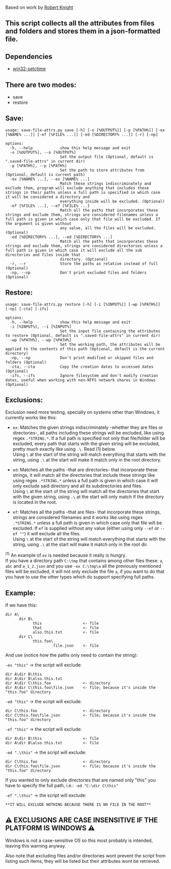 Based on work by [Robert Knight][1]

## This script collects all the attributes from files and folders and stores them in a json-formatted file.

Dependencies
-------------------------
- [win32-setctime](https://github.com/Delgan/win32-setctime)

There are two modes:
-------------------------
- save
- restore


Save: 
-------------------------
```
usage: save-file-attrs.py save [-h] [-o [%OUTPUT%]] [-p [%PATH%]] [-ex [%NAME% ...]] [-ef [%FILE% ...]] [-ed [%DIRECTORY% ...]] [-r] [-np]

options:
  -h, --help            show this help message and exit
  -o [%OUTPUT%], --o [%OUTPUT%]
                        Set the output file (Optional, default is ".saved-file-attrs" in current dir)
  -p [%PATH%], --p [%PATH%]
                        Set the path to store attributes from (Optional, default is current path)
  -ex [%NAME% ...], --ex [%NAME% ...]
                        Match these strings indiscriminately and exclude them, program will exclude anything that includes these strings in their paths unless a full path is specified in which case it will be considered a directory and
                        everything inside will be excluded. (Optional)
  -ef [%FILE% ...], --ef [%FILE% ...]
                        Match all the paths that incorporates these strings and exclude them, strings are considered filenames unless a full path is given in which case only that file will be excluded. If the argument is given without
                        any value, all the files will be excluded. (Optional)
  -ed [%DIRECTORY% ...], --ed [%DIRECTORY% ...]
                        Match all the paths that incorporates these strings and exclude them, strings are considered directories unless a full path is given in which case it will exclude all the sub directories and files inside that
                        directory. (Optional)
  -r, --r               Store the paths as relative instead of full (Optional)
  -np, --np             Don't print excluded files and folders (Optional)
```

Restore:
-------------------------
```
usage: save-file-attrs.py restore [-h] [-i [%INPUT%]] [-wp [%PATH%]] [-np] [-cta] [-ifs]

options:
  -h, --help            show this help message and exit
  -i [%INPUT%], --i [%INPUT%]
                        Set the input file containing the attributes to restore (Optional, default is ".saved-file-attrs" in current dir)
  -wp [%PATH%], --wp [%PATH%]
                        Set the working path, the attributes will be applied to the contents of this path (Optional, default is the current directory)
  -np, --np             Don't print modified or skipped files and folders (Optional)
  -cta, --cta           Copy the creation dates to accessed dates (Optional)
  -ifs, --ifs           Ignore filesystem and don't modify creation dates, useful when working with non-NTFS network shares in Windows (Optional)
```

Exclusions:
-------------------------
Exclusion need more testing, specially on systems other than Windows, it currently works like this:

- `ex`: Matches the given strings indiscriminately -whether they are files or directories-, all paths including these strings will be excluded, like using regex `.*STRING.*`. If a full path is specified not only that file/folder will be excluded, every path that starts with the given string will be excluded, pretty much exactly like using `.\`. Read (1) below.  
Using `\` at the start of the string will match everything that starts with the string, using `.\` at the start will make it match only in the root directory.  

- `ed`: Matches all the paths -that are directories- that incorporate these strings, it will match all the directories that include these strings like using regex `.*STRING.*` unless a full path is given in which case it will only exclude said directory and all its subdirectories and files.  
Using `\` at the start of the string will match all the directories that start with the given string, using `.\` at the start will only match if the directory is located in the root.  

- `ef`: Matches all the paths -that are files- that incorporate these strings, strings are considered filenames and it works like using regex `.*STRING.*` unless a full path is given in which case only that file will be excluded. If `ef` is supplied without any value (either using only `--ef` or `--ef ""`) it will exclude all the files.  
Using `\` at the start of the string will match everything that starts with the string, using `.\` at the start will make it match only in the root dir.

<sup>(1)</sup> An example of `ex` is needed because it really is hungry.  
If you have a directory path `C:\tmp` that contains among other files these: `a`, `abc` and `a_1_2.json` and you use `-ex C:\tmp\a` all the previously mentioned files will be excluded, it will not only exclude the file `a`, if you want to do that you have to use the other types which do support specifying full paths.



Example:
-------------------------

If we have this:

```
dir A\
      dir B\
            this                  <- file
            that                  <- file
            also.this.txt         <- file
      dir C\
            this.foo\
                     file.json    <- file
```

And use (notice how the paths only need to contain the string):

`-ex "this"` -> the script will exclude:
```
dir A\dir B\this
dir A\dir B\also.this.txt
dir A\dir C\this.foo              <- directory
dir A\dir C\this.foo\file.json    <- file; because it's inside the "this.foo" directory
```

`-ed "this"` -> the script will exclude:
```
dir C\this.foo                    <- directory
dir C\this.foo\file.json          <- file; because it's inside the "this.foo" directory
```

`-ef "this"` -> the script will exclude:

```
dir A\dir B\this                  <- file
dir A\dir B\also.this.txt         <- file
```

`-ed ".\this"` -> the script will exclude:
```
dir C\this.foo                    <- directory
dir C\this.foo\file.json          <- file; because it's inside the "this.foo" directory
```
If you wanted to only exclude directories that are named only "this" you have to specify the full path, i.e.: `-ed "C:\dir C\this"`

`-ef ".\this"` -> the script will exclude:

```
**IT WILL EXCLUDE NOTHING BECAUSE THERE IS NO FILE IN THE ROOT**
```
   

:warning: EXCLUSIONS ARE CASE INSENSITIVE IF THE PLATFORM IS WINDOWS :warning:
-------------------------
Windows is not a case-sensitive OS so this most probably is intended, leaving this warning anyway.

Also note that excluding files and/or directories wont prevent the script from listing such items, they will be listed but their attributes wont be retrieved.

  [1]: https://github.com/robertknight/mandrawer
